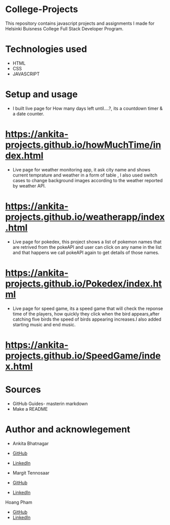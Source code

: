 # College-Projects
This repository contains javascript projects and assignments I made for Helsinki Buisness College Full Stack Developer Program.

# Technologies used

- HTML
- CSS
- JAVASCRIPT

# Setup and usage

- I built live page for How many days left until....?, its a countdown timer & a date counter.
 # https://ankita-projects.github.io/howMuchTime/index.html
- Live page for weather monitoring app, it ask city name and shows current temprature and weather in a form of table , I also used switch cases to change background images according to the weather reported by weather API.
 # https://ankita-projects.github.io/weatherapp/index.html
- Live page for pokedex, this project shows a list of pokemon names that are retrived from the pokeAPI and user can click on any name in the list and that happens we call pokeAPI again to get details of those names. 
 # https://ankita-projects.github.io/Pokedex/index.html
- Live page for speed game, its a speed game that will check the reponse time of the players, how quickly they click when the bird appears,after catching five birds the speed of birds appearing increases.I also added starting music and end music.
# https://ankita-projects.github.io/SpeedGame/index.html

# Sources 
- GitHub Guides- masterin markdown
- Make a README 

# Author and acknowlegement
 - Ankita Bhatnagar
 - [GitHub](ankita-projects)
 - [LinkedIn](https://www.linkedin.com/in/ankita-bhatnagar-b9101b21/)

- Margit Tennosaar
- [GitHub](https://github.com/margittennosaar)
- [LinkedIn](https://www.linkedin.com/in/margittennosaar/)

Hoang Pham
- [GitHub](https://github.com/phamt6)
- [LinkedIn](https://www.linkedin.com/in/tienhoangpham/)
 